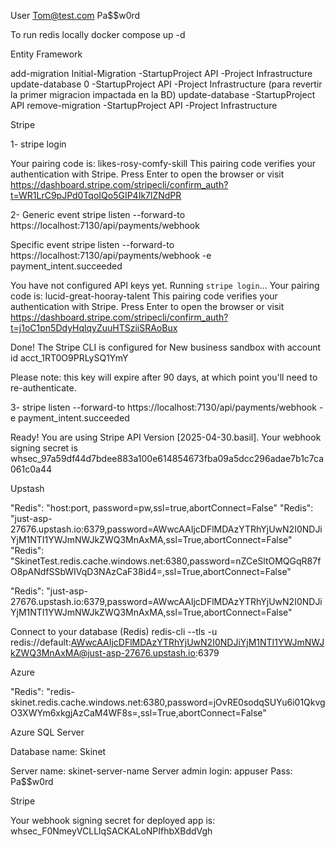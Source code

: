 User
Tom@test.com
Pa$$w0rd

To run redis locally
docker compose up -d

Entity Framework

add-migration Initial-Migration -StartupProject API -Project Infrastructure
update-database 0 -StartupProject API -Project Infrastructure (para revertir la primer migracion impactada en la BD)
update-database -StartupProject API
remove-migration -StartupProject API -Project Infrastructure

Stripe

1-
stripe login

> 
Your pairing code is: likes-rosy-comfy-skill
This pairing code verifies your authentication with Stripe.
Press Enter to open the browser or visit https://dashboard.stripe.com/stripecli/confirm_auth?t=WR1LrC9pJPd0TqoIQo5GIP4Ik7lZNdPR

2-
Generic event
stripe listen --forward-to https://localhost:7130/api/payments/webhook

Specific event
stripe listen --forward-to https://localhost:7130/api/payments/webhook -e payment_intent.succeeded

> 
You have not configured API keys yet. Running `stripe login`...
Your pairing code is: lucid-great-hooray-talent
This pairing code verifies your authentication with Stripe.
Press Enter to open the browser or visit https://dashboard.stripe.com/stripecli/confirm_auth?t=j1oC1pn5DdyHqlqyZuuHTSziiSRAoBux

Done! The Stripe CLI is configured for New business sandbox with account id acct_1RT0O9PRLySQ1YmY

Please note: this key will expire after 90 days, at which point you'll need to re-authenticate.

3-
stripe listen --forward-to https://localhost:7130/api/payments/webhook -e payment_intent.succeeded

> 
Ready! You are using Stripe API Version [2025-04-30.basil]. Your webhook signing secret is whsec_97a59df44d7bdee883a100e614854673fba09a5dcc296adae7b1c7ca061c0a44

Upstash

"Redis": "host:port, password=pw,ssl=true,abortConnect=False"
"Redis": "just-asp-27676.upstash.io:6379,password=AWwcAAIjcDFlMDAzYTRhYjUwN2I0NDJiYjM1NTI1YWJmNWJkZWQ3MnAxMA,ssl=True,abortConnect=False"
"Redis": "SkinetTest.redis.cache.windows.net:6380,password=nZCeSltOMQGqR87fO8pANdfSSbWIVqD3NAzCaF38id4=,ssl=True,abortConnect=False"

"Redis": "just-asp-27676.upstash.io:6379,password=AWwcAAIjcDFlMDAzYTRhYjUwN2I0NDJiYjM1NTI1YWJmNWJkZWQ3MnAxMA,ssl=True,abortConnect=False"

Connect to your database (Redis)
redis-cli --tls -u redis://default:AWwcAAIjcDFlMDAzYTRhYjUwN2I0NDJiYjM1NTI1YWJmNWJkZWQ3MnAxMA@just-asp-27676.upstash.io:6379

Azure

"Redis": "redis-skinet.redis.cache.windows.net:6380,password=jOvRE0sodqSUYu6i01QkvgO3XWYm6xkgjAzCaM4WF8s=,ssl=True,abortConnect=False"

Azure SQL Server

Database name: Skinet

Server name: skinet-server-name
Server admin login: appuser
Pass: Pa$$w0rd

Stripe

Your webhook signing secret for deployed app is: whsec_F0NmeyVCLLlqSACKALoNPIfhbXBddVgh